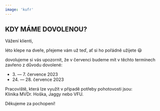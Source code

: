 ```yaml
---
image: 'kufr'
---
```


## KDY MÁME DOVOLENOU? 

Vážení klienti,

léto klepe na dveře, přejeme vám už teď, ať si ho pořádně užijete 😃

<span class="bold text-danger">dovolujeme si vás upozornit, že v červenci budeme mít v těchto termínech zavřeno z důvodu dovolené:</span>    

*  <span class="bold text-danger">3. &mdash; 7. července 2023</span>
*  <span class="bold text-danger">24. &mdash; 28. července 2023</span>

Pracoviště, která lze využít v případě potřeby pohotovosti jsou: <br/>
Klinika MVDr. Hoška, Jaggy nebo VFU.

Děkujeme za pochopení!

